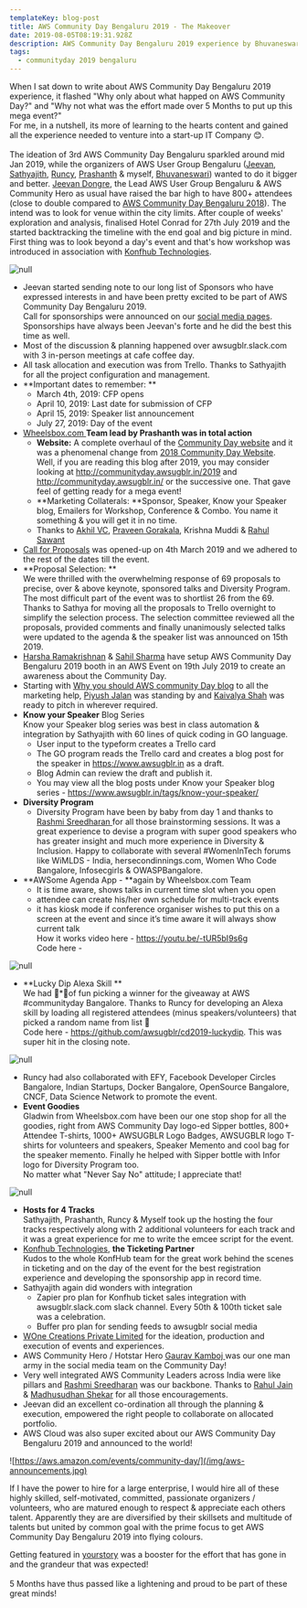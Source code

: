 ```yaml
---
templateKey: blog-post
title: AWS Community Day Bengaluru 2019 - The Makeover
date: 2019-08-05T08:19:31.928Z
description: AWS Community Day Bengaluru 2019 experience by Bhuvaneswari Subramani
tags:
  - communityday 2019 bengaluru
---
```

When I sat down to write about AWS Community Day Bengaluru 2019 experience, it flashed "Why only about what happed on AWS Community Day?" and "Why not what was the effort made over 5 Months to put up this mega event?"  \
For me, in a nutshell, its more of learning to the hearts content and gained all the experience needed to venture into a start-up IT Company 😊.\
\
The ideation of 3rd AWS Community Day Bengaluru sparkled around mid Jan 2019, while the organizers of AWS User Group Bengaluru ([Jeevan](https://www.linkedin.com/in/jeevandongre/), [Sathyajith](https://www.linkedin.com/in/sathyabhat/), [Runcy](https://www.linkedin.com/in/runcyoommen/), [Prashanth](https://www.linkedin.com/in/hnprashanth/) & myself, [Bhuvaneswari](https://www.linkedin.com/in/bhuvanas/)) wanted to do it bigger and better. [Jeevan Dongre](https://www.linkedin.com/in/jeevandongre/), the Lead AWS User Group Bengaluru & AWS Community Hero as usual have raised the bar high to have 800+ attendees (close to double compared to [AWS Community Day Bengaluru 2018](http://installjournal.blogspot.com/2018/09/aws-community-day-bengaluru-2018-day.html)). The intend was to look for venue within the city limits. After couple of weeks' exploration and analysis, finalised Hotel Conrad for 27th July 2019 and the started backtracking the timeline with the end goal and big picture in mind. First thing was to look beyond a day's event and that's how workshop was introduced in association with [Konfhub Technologies](https://konfhub.com/).

![null](/img/acd_announcement.jpeg)

* Jeevan started sending note to our long list of Sponsors who have expressed interests in and have been pretty excited to be part of AWS Community Day Bengaluru 2019. \
  Call for sponsorships were announced on our [social media pages](https://www.awsugblr.in/about).  Sponsorships have always been Jeevan's forte and he did the best this time as well.
* Most of the discussion & planning happened over awsugblr.slack.com with 3 in-person meetings at cafe coffee day. 
* All task allocation and execution was from Trello. Thanks to Sathyajith for all the project configuration and management.
* **Important dates to remember:  **
  * March 4th, 2019: CFP opens
  * April 10, 2019: Last date for submission of CFP
  * April 15, 2019: Speaker list announcement
  * July 27, 2019: Day of the event
* [Wheelsbox.com ](Wheelsbox.com)**Team lead by Prashanth was in total action**
  * **Website:**  A complete overhaul of the [Community Day website](http://communityday.awsugblr.in) and it was a phenomenal change from [2018 Community Day Website](http://communityday.awsugblr.in/2018). \
    Well, if you are reading this blog after 2019, you may consider looking at http://communityday.awsugblr.in/2019 and http://communityday.awsugblr.in/ or the successive one. That gave feel of getting ready for a mega event!
  * **Marketing Collaterals: **Sponsor, Speaker, Know your Speaker blog, Emailers for Workshop, Conference & Combo. You name it something & you will get it in no time.
  * Thanks to [Akhil VC](https://www.linkedin.com/in/akhilvc10/), [Praveen Gorakala](https://www.linkedin.com/in/praveen-kumar-gorakala-50494b92/), Krishna Muddi & [Rahul Sawant](https://www.linkedin.com/in/rahul-sawant-895481109/)
* [Call for Proposals](https://www.awsugblr.in/blog/2019-03-04-call-for-proposals-for-aws-community-day-bengaluru-2019-are-now-open/) was opened-up on 4th March 2019 and we adhered to the rest of the dates till the event.
* **Proposal Selection: **\
  We were thrilled with the overwhelming response of 69 proposals to precise, over & above keynote, sponsored talks and Diversity Program. The most difficult part of the event was to shortlist 26 from the 69. Thanks to Sathya for moving all the proposals to Trello overnight to simplify the selection process. The selection committee reviewed all the proposals, provided comments and finally unanimously selected talks were updated to the agenda &  the speaker list was announced on 15th 2019. 
* [Harsha Ramakrishnan](https://www.linkedin.com/in/harshar/) & [Sahil Sharma](https://twitter.com/gh05t_r00t) have setup AWS Community Day Bengaluru 2019 booth in an AWS Event on 19th July 2019 to create an awareness about the Community Day.
* Starting with [Why you should AWS community Day blog](https://medium.com/@piyushj02/why-should-i-attend-aws-community-day-2019-9b712dd61e6e) to all the marketing help, [Piyush Jalan](https://www.linkedin.com/in/piyush-jalan/) was standing by and [Kaivalya Shah](https://www.linkedin.com/in/kaivalyashah/) was ready to pitch in wherever required.
* **Know your Speaker** Blog Series\
  Know your Speaker blog series was best in class automation & integration by Sathyajith  with 60 lines of quick coding in GO language.
  * User input to the typeform creates a Trello card
  * The GO program reads the Trello card and creates a blog post for the speaker in <https://www.awsugblr.in> as a draft.
  * Blog Admin can review the draft and publish it.
  * You may view all the blog posts under Know your Speaker blog series - [https://www.awsugblr.in/tags/know-your-speaker/ ](https://www.awsugblr.in/tags/know-your-speaker/)
* **Diversity Program**
  * Diversity Program have been by baby from day 1 and thanks to [Rashmi Sreedharan  ](https://www.linkedin.com/in/rashmis/)for all those brainstorming sessions. It was a great experience to devise a program with super good speakers  who has greater insight and much more experience in Diversity & Inclusion. Happy to collaborate with several #WomenInTech forums like WiMLDS - India, hersecondinnings.com, Women Who Code Bangalore, Infosecgirls & OWASPBangalore.
* **AWSome Agenda App  - **again by Wheelsbox.com Team
  * It is time aware, shows talks in current time slot when you open
  * attendee can create his/her own schedule for multi-track events
  * it has kiosk mode if conference organiser wishes to put this on a screen at the event and since it’s time aware it will always show current talk\
    How it works video here - [https://youtu.be/-tUR5bI9s6g ](https://youtu.be/-tUR5bI9s6g)\
    Code here - 

![null](/img/agenda_001.png)

* **Lucky Dip Alexa Skill **\
  We had 💯*💯of fun picking a winner for the giveaway at AWS #communityday Bangalore. Thanks to Runcy for developing an Alexa skill by loading all registered attendees (minus speakers/volunteers) that picked a random name from list 🙌 \
  Code here - <https://github.com/awsugblr/cd2019-luckydip>. This was super hit in the closing note.

![null](/img/luckydip_001.png)

* Runcy had also collaborated with EFY, Facebook Developer Circles Bangalore, Indian Startups, Docker Bangalore, OpenSource Bangalore, CNCF, Data Science Network to promote the event.
* **Event Goodies**\
  Gladwin from Wheelsbox.com have been our one stop shop for all the goodies, right from AWS Community Day logo-ed Sipper bottles, 800+ Attendee T-shirts, 1000+ AWSUGBLR Logo Badges, AWSUGBLR logo T-shirts for volunteers and speakers, Speaker Memento and cool bag for the speaker memento. Finally he helped with Sipper bottle with Infor logo for Diversity Program too. \
  No matter what "Never Say No" attitude; I appreciate that!

![null](/img/speaker_memento.png)

* **Hosts for 4 Tracks**\
  Sathyajith, Prashanth, Runcy & Myself took up the hosting the four tracks respectively along with 2 additional volunteers for each track and it was a great experience for me to write the emcee script for the event. 
* [Konfhub Technologies](https://konfhub.com/), **the Ticketing Partner**\
  Kudos to the whole KonfHub team for the great work behind the scenes in ticketing and on the day of the event for the best registration experience and developing the sponsorship app in record time. 
* Sathyajith again did wonders with integration
  * Zapier pro plan for Konfhub ticket sales integration with awsugblr.slack.com slack channel. Every 50th & 100th ticket sale was a celebration.  
  * Buffer pro plan for sending feeds to awsugblr social media 
* [WOne Creations Private Limited](https://www.facebook.com/Wonecreations/) for the ideation, production and execution of events and experiences.
* AWS Community Hero / Hotstar Hero [Gaurav Kamboj ](https://www.linkedin.com/in/gauravkamboj/)was our one man army in the social media team on the Community Day!
* Very well integrated AWS Community Leaders across India were like pillars and [Rashmi Sreedharan](https://www.linkedin.com/in/rashmis/) was our backbone. Thanks to [Rahul Jain](https://www.linkedin.com/in/rahrj/) & [Madhusudhan Shekar](https://www.linkedin.com/in/madhusudanshekar/) for all those encouragements.
* Jeevan did an excellent co-ordination all through the planning & execution, empowered the right people to collaborate on allocated portfolio.
* AWS Cloud was also super excited about our AWS Community Day Bengaluru 2019 and announced to the world!

![https://aws.amazon.com/events/community-day/](/img/aws-announcements.jpg)

If I have the power to hire for a large enterprise, I would hire all of these highly skilled, self-motivated, committed, passionate organizers / volunteers, who are matured enough to respect & appreciate each others talent. Apparently they are are diversified by their skillsets and multitude of talents but united by common goal with the prime focus to get AWS Community Day Bengaluru 2019 into flying colours.

Getting featured in [yourstory](https://yourstory.com/2019/07/aws-group-bengaluru-host-community-day) was a booster for the effort that has gone in and the grandeur that was expected!\
\
5 Months have thus passed like a lightening and proud to be part of these great minds!

